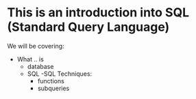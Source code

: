 This is an introduction into SQL (Standard Query Language)
==========================================================
We will be covering:
   - What .. is
     - database
     - SQL
	-SQL Techniques:
		- functions
		- subqueries
